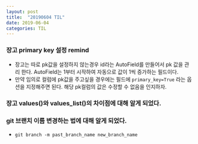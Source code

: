 ```yaml
---
layout: post
title:  "20190604 TIL"
date: 2019-06-04
categories: TIL
--- 
```

### 장고 primary key 설정 remind
- 장고는 따로 pk값을 설정하지 않는경우 id라는 AutoField를 만들어서 pk 값을 관리
  한다. AutoField는 1부터 시작하여 자동으로 값이 1씩 증가하는 필드이다.
- 만약 임의로 컬럼에 pk값을 주고싶을 경우에는 필드에 `primary_key=True` 라는
    옵션을 지정해주면 된다. 해당 pk컬럼의 값은 수정할 수 없음을 인지하자.

### 장고 values()와 values_list()의 차이점에 대해 알게 되었다.

### git 브랜치 이름 변경하는 법에 대해 알게 되었다.
- `git branch -m past_branch_name new_branch_name`

